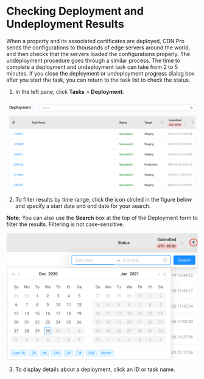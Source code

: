 <!--?xml version="1.0" encoding="utf-8"?-->

# Checking Deployment and Undeployment Results

When a property and its associated certificates are deployed, CDN Pro sends the configurations to thousands of edge servers around the world, and then checks that the servers loaded the configurations properly. The undeployment procedure goes through a similar process. The time to complete a deployment and undeployment task can take from 2 to 5 minutes. If you close the deployment or undeployment progress dialog box after you start the task, you can return to the task list to check the status.

1. In the left pane, click **Tasks** > **Deployment**.

<p align="center"><img src="/docs/resources/images/tasks/tasks-deployment.png" alt="Deployment Tasks" width="900"></p>
 
2. To filter results by time range, click the icon circled in the figure below and specify a start date and end date for your search.

**Note:** You can also use the **Search** box at the top of the Deployment form to filter the results. Filtering is not case-sensitive.

<p align="center"><img src="/docs/resources/images/tasks/validation_time_range_filter.png" alt="Validation Tasks" width="900"></p>

3. To display details about a deployment, click an ID or task name.

